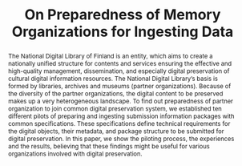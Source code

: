 ---
abstract: The National Digital Library of Finland is an entity, which aims to create
  a nationally unified structure for contents and services ensuring the effective
  and high-quality management, dissemination, and especially digital preservation
  of cultural digital information resources. The National Digital Library’s basis
  is formed by libraries, archives and museums (partner organizations). Because of
  the diversity of the partner organizations, the digital content to be preserved
  makes up a very heterogeneous landscape. To find out preparedness of partner organization
  to join common digital preservation system, we established ten different pilots
  of preparing and ingesting submission information packages with common specifications.
  These specifications define technical requirements for the digital objects, their
  metadata, and package structure to be submitted for digital preservation. In this
  paper, we show the piloting process, the experiences and the results, believing
  that these findings might be useful for various organizations involved with digital
  preservation.
creators:
- Lehtonen, Juha
- Helin, Heikki
- Koivunen, Kimmo
- Lehtonen, Kuisma
date: null
document_url: https://services.phaidra.univie.ac.at/api/object/o:378049/download
grand_parent: iPRES
institutions: []
keywords:
- digital preservation
- designated community
- submission information package
- metadata
- lisbon
landing_page_url: https://phaidra.univie.ac.at/o:378049
language: eng
layout: publication
license: CC BY-SA 2.0 AT
notes_url: null
parent: iPRES 2013
presentation_url: null
publication_type: paper
size: 470164
source_name: iPRES
title: On Preparedness of Memory Organizations for Ingesting Data
year: 2013
---